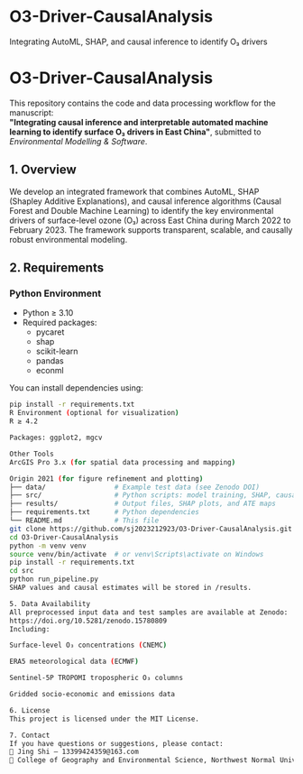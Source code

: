 # O3-Driver-CausalAnalysis
Integrating AutoML, SHAP, and causal inference to identify O₃ drivers
# O3-Driver-CausalAnalysis

This repository contains the code and data processing workflow for the manuscript:  
**"Integrating causal inference and interpretable automated machine learning to identify surface O₃ drivers in East China"**, submitted to *Environmental Modelling & Software*.

## 1. Overview

We develop an integrated framework that combines AutoML, SHAP (Shapley Additive Explanations), and causal inference algorithms (Causal Forest and Double Machine Learning) to identify the key environmental drivers of surface-level ozone (O₃) across East China during March 2022 to February 2023. The framework supports transparent, scalable, and causally robust environmental modeling.

## 2. Requirements

### Python Environment
- Python ≥ 3.10  
- Required packages:
  - pycaret
  - shap
  - scikit-learn
  - pandas
  - econml

You can install dependencies using:

```bash
pip install -r requirements.txt
R Environment (optional for visualization)
R ≥ 4.2

Packages: ggplot2, mgcv

Other Tools
ArcGIS Pro 3.x (for spatial data processing and mapping)

Origin 2021 (for figure refinement and plotting)
├── data/                 # Example test data (see Zenodo DOI)
├── src/                  # Python scripts: model training, SHAP, causal estimation
├── results/              # Output files, SHAP plots, and ATE maps
├── requirements.txt      # Python dependencies
└── README.md             # This file
git clone https://github.com/sj2023212923/O3-Driver-CausalAnalysis.git
cd O3-Driver-CausalAnalysis
python -m venv venv
source venv/bin/activate  # or venv\Scripts\activate on Windows
pip install -r requirements.txt
cd src
python run_pipeline.py
SHAP values and causal estimates will be stored in /results.

5. Data Availability
All preprocessed input data and test samples are available at Zenodo:
https://doi.org/10.5281/zenodo.15780809
Including:

Surface-level O₃ concentrations (CNEMC)

ERA5 meteorological data (ECMWF)

Sentinel-5P TROPOMI tropospheric O₃ columns

Gridded socio-economic and emissions data

6. License
This project is licensed under the MIT License.

7. Contact
If you have questions or suggestions, please contact:
📧 Jing Shi — 13399424359@163.com
🏫 College of Geography and Environmental Science, Northwest Normal University

